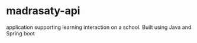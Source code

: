 # madrasaty-api
application supporting learning interaction on a school. Built using Java and Spring boot
